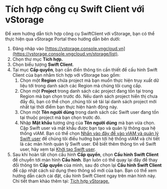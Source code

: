 # Tích hợp công cụ Swift Client với vStorage

Để xem hướng dẫn tích hợp công cụ SwiftClient với vStorage, bạn có thể thực hiện qua vStorage Portal theo hướng dẫn bên dưới:&#x20;

1. Đăng nhập vào [https://vstorage.console.vngcloud.vn](https://vstorage.console.vngcloud.vn/storage/list).
2. Chọn thư mục **Tích hợp.**
3. Chọn biểu tượng **Swift Client**.
4. Tại mục **Cấp quyền**, bạn cần điền thông tin cần thiết để cấu hình Swift Client của bạn nhằm tích hợp với vStorage bao gồm:
   1. Chọn một **Region** chứa project mà bạn muốn thực hiện truy xuất dữ liệu tới trong danh sách các Region mà chúng tôi cung cấp.
   2. Chọn một **Project** trong danh sách các project đang tồn tại trong Region mà bạn chọn trước đó. Nếu danh sách project hiển thị chưa đầy đủ, bạn có thể chọn ,chúng tôi sẽ tải lại danh sách project mới nhất tại thời điểm bạn thực hiện hành động này.
   3. Chọn một **Tên người dùng** trong danh sách các Swift user đang tồn tại thuộc project mà bạn chọn trước đó.
   4. Nhập **Mật khẩu** tương ứng của **Tên người dùng** mà bạn vừa chọn. Cặp Swift user và mật khẩu được bạn tạo và quản lý thông qua hệ thống vIAM. Bạn có thể chọn [Nhấn vào đây để vào vIAM và quản lý Swift user](https://iam.console.vngcloud.vn/vstorage-credentials/swift) để chúng tôi điều hướng bạn tới hệ thống vIAM và chi tiết là các màn hình quản lý Swift user. Để biết thêm thông tin về Swift user, hãy xem tại [Khởi tạo Swift user](../../quan-ly-truy-cap/quan-ly-tai-khoan-truy-cap-vstorage/tai-khoan-service-account/khoi-tao-vstorage-credentials/khoi-tao-swift-user.md).
5. Sau khi hoàn tất chọn cấu hình **Cấp quyền**, chọn **Cấu hình Swift Client** để chuyển tới màn hình **Cấu hình**. Bạn luôn có thể quay lại đây để thay đổi thông tin **Cấp quyền** của mình, sau đó chọn lại **Cấu hình Swift Client** để cập nhật cách sử dụng theo thông số mới của bạn. Bạn có thể xem hướng dẫn cách cài đặt, cấu hình Swift Client ngay trên màn hình này. Chi tiết tham khảo thêm tại: [Tích hợp vStorage.](https://vstorage.console.vngcloud.vn/integration/integration)

<figure><img src="../../../../../.gitbook/assets/Tich_hop_Swift_Client.gif" alt=""><figcaption></figcaption></figure>
